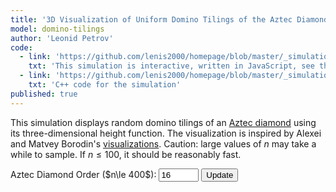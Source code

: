 ```yaml
---
title: '3D Visualization of Uniform Domino Tilings of the Aztec Diamond'
model: domino-tilings
author: 'Leonid Petrov'
code:
  - link: 'https://github.com/lenis2000/homepage/blob/master/_simulations/domino_tilings/2025-04-17-aztec-uniform-3d.md'
    txt: 'This simulation is interactive, written in JavaScript, see the source code of this page at the link'
  - link: 'https://github.com/lenis2000/homepage/blob/master/_simulations/domino_tilings/2025-04-17-aztec-uniform-3d.cpp'
    txt: 'C++ code for the simulation'
published: true
---
```


<style>
  /* Ensure the canvas scales fully on wide screens and remains responsive on mobile */
  #aztec-canvas {
    width: 100%;
    height: 80vh; /* Use 80% of viewport height on large screens */
    vertical-align: top;
  }
  @media (max-width: 576px) {
    #aztec-canvas {
      height: 60vh;
    }
  }
</style>

<script src="https://cdn.jsdelivr.net/npm/three@0.132.2/build/three.min.js"></script>
<script src="https://cdn.jsdelivr.net/npm/three@0.132.2/examples/js/controls/OrbitControls.js"></script>
<script src="/js/2025-04-17-aztec-uniform-3d.js"></script>


This simulation displays random domino tilings of an <a href="https://mathworld.wolfram.com/AztecDiamond.html">Aztec diamond</a> using its three-dimensional height function. The visualization is inspired by Alexei and Matvey Borodin's <a href="https://math.mit.edu/~borodin/aztec.html">visualizations</a>. Caution: large values of $n$ may take a while to sample. If $n\le 100$, it should be reasonably fast.

<!-- Controls to change n -->
<div style="margin-bottom: 10px;">
  <label for="n-input">Aztec Diamond Order ($n\le 400$): </label>
  <input id="n-input" type="number" value="16" min="2" step="2" max="400" size="3">
  <button id="update-btn">Update</button>
  <span id="progress-indicator" style="font-weight: bold; margin-left: 10px;"></span>
</div>

<div id="aztec-canvas"></div>

<script>
Module.onRuntimeInitialized = async function() {
  const simulateAztec = Module.cwrap('simulateAztec','number',['number'],{async:true});
  const freeString    = Module.cwrap('freeString',null,['number']);
  const getProgress   = Module.cwrap('getProgress','number',[]);

  // Three.js setup
  let scene, camera, renderer, controls, dominoGroup;

  function initThreeJS() {
    scene = new THREE.Scene();
    scene.background = new THREE.Color(0xf0f0f0);
    const container = document.getElementById('aztec-canvas');
    const w = container.clientWidth, h = container.clientHeight;
    renderer = new THREE.WebGLRenderer({antialias:true});
    renderer.setSize(w,h);
    renderer.setPixelRatio(window.devicePixelRatio);
    // Enable OES_element_index_uint extension for WebGL 1 to support 32-bit indices
    renderer.getContext().getExtension('OES_element_index_uint');
    container.innerHTML = ''; container.appendChild(renderer.domElement);

    const frustum = 100, aspect = w/h;
    camera = new THREE.OrthographicCamera(
      -frustum*aspect/2, frustum*aspect/2,
       frustum/2, -frustum/2,
      1,1000
    );
    camera.position.set(0, 130, 0);
    camera.lookAt(0, 0, 0);

    scene.add(new THREE.AmbientLight(0xffffff,0.5));
    const dir = new THREE.DirectionalLight(0xffffff,0.8);
    dir.position.set(1,1,1).normalize();
    scene.add(dir);

    controls = new THREE.OrbitControls(camera, renderer.domElement);
    controls.enableDamping = true;
    controls.dampingFactor = 0.25;
    window.addEventListener('resize', onWindowResize);

    dominoGroup = new THREE.Group();
    scene.add(dominoGroup);

    animate();
  }

  function onWindowResize(){
    const container = document.getElementById('aztec-canvas');
    const w = container.clientWidth, h = container.clientHeight;
    const frustum = 100, aspect = w/h;
    camera.left = -frustum*aspect/2; camera.right = frustum*aspect/2;
    camera.top = frustum/2; camera.bottom = -frustum/2;
    camera.updateProjectionMatrix();
    renderer.setSize(w,h);
  }

  function animate(){
    requestAnimationFrame(animate);
    controls.update();
    renderer.render(scene, camera);
  }

  initThreeJS();

  // Calculate height function based on domino configuration
  // This implementation follows the algorithm from 2025-02-02-aztec-uniform.md
  function calculateHeightFunction(dominoes) {
    if (!dominoes || dominoes.length === 0) return new Map();

    // 1. Determine lattice unit (scaling factor)
    const minSidePx = Math.min(...dominoes.map(d => Math.min(d.w, d.h)));
    const unit = minSidePx / 2; // 2 lattice units → 1 short side
    if (unit <= 0) return new Map();

    // 2. Convert each domino to (orient, sign, gx, gy)
    const dominoData = dominoes.map(d => {
      const horiz = d.w > d.h;
      const orient = horiz ? 0 : 1;
      const sign = horiz
        ? (d.color === "green" ? -1 : 1)   // horizontal: green = −1, blue = +1
        : (d.color === "yellow" ? -1 : 1);  // vertical: yellow = −1, red = +1
      const gx = Math.round(d.x / unit);   // lattice coordinates
      const gy = Math.round(d.y / unit);
      return [orient, sign, gx, gy];
    });

    // 3. Build graph with height increments
    const adj = new Map();

    function addEdge(v1, v2, dh) {
      const v1Key = `${v1[0]},${v1[1]}`;
      const v2Key = `${v2[0]},${v2[1]}`;

      if (!adj.has(v1Key)) adj.set(v1Key, []);
      if (!adj.has(v2Key)) adj.set(v2Key, []);

      adj.get(v1Key).push([v2Key, dh]);
      adj.get(v2Key).push([v1Key, -dh]);
    }

    dominoData.forEach(([o, s, x, y]) => {
      if (o === 0) { // horizontal (4×2)
        const TL = [x, y+2], TM = [x+2, y+2], TR = [x+4, y+2];
        const BL = [x, y], BM = [x+2, y], BR = [x+4, y];

        addEdge(TL, TM, -s); addEdge(TM, TR, s);
        addEdge(BL, BM, s); addEdge(BM, BR, -s);
        addEdge(TL, BL, s); addEdge(TM, BM, 3*s);
        addEdge(TR, BR, s);
      } else { // vertical (2×4)
        const TL = [x, y+4], TR = [x+2, y+4];
        const ML = [x, y+2], MR = [x+2, y+2];
        const BL = [x, y], BR = [x+2, y];

        addEdge(TL, TR, -s); addEdge(ML, MR, -3*s); addEdge(BL, BR, -s);
        addEdge(TL, ML, s); addEdge(ML, BL, -s);
        addEdge(TR, MR, -s); addEdge(MR, BR, s);
      }
    });

    // 4. Breadth-first integration of heights
    const verts = Array.from(adj.keys()).map(k => {
      const [gx, gy] = k.split(',').map(Number);
      return {k, gx, gy};
    });

    // Find the "bottom-left" vertex as the root
    const root = verts.reduce((a, b) =>
      (a.gy < b.gy) || (a.gy === b.gy && a.gx <= b.gx) ? a : b
    ).k;

    const heights = new Map([[root, 0]]);
    const queue = [root];

    while (queue.length > 0) {
      const v = queue.shift();
      for (const [w, dh] of adj.get(v)) {
        if (!heights.has(w)) {
          heights.set(w, heights.get(v) + dh);
          queue.push(w);
        }
      }
    }

    // Create a map of vertex coordinates to height values
    const finalHeights = new Map();
    heights.forEach((h, key) => {
      const [x, y] = key.split(',').map(Number);
      // Important: negate the height as per the requirements
      finalHeights.set(`${x},${y}`, -h);
    });

    return finalHeights;
  }

  // Create a 3D face for a domino with its height function
  function createDominoFaces(domino, heightMap, scale) {
    const oddI = domino.color === "blue" || domino.color === "yellow";
    const oddJ = domino.color === "blue" || domino.color === "red";

    const isHorizontal = domino.w > domino.h;
    const color = domino.color;

    // Determine coordinates for each vertex
    let pts;
    if (isHorizontal) {
      // horizontal domino (blue or green)
      const w = 4, h = 2;
      const x = domino.x;
      const y = domino.y;

      pts = [
        [x, y+h],    // top-left
        [x+w, y+h],  // top-right
        [x+w, y],    // bottom-right
        [x, y],      // bottom-left
        [x+w/2, y+h],// top-mid
        [x+w/2, y]   // bottom-mid
      ];
    } else {
      // vertical domino (yellow or red)
      const w = 2, h = 4;
      const x = domino.x;
      const y = domino.y;

      pts = [
        [x, y],      // bottom-left
        [x, y+h],    // top-left
        [x+w, y+h],  // top-right
        [x+w, y],    // bottom-right
        [x, y+h/2],  // left-mid
        [x+w, y+h/2] // right-mid
      ];
    }

    // Map points to 3D coordinates with heights
    const vertices = [];
    const unit = isHorizontal ? domino.w / 4 : domino.h / 4;

    for (const [x, y] of pts) {
      const gridX = Math.round(x / unit);
      const gridY = Math.round(y / unit);
      const key = `${gridX},${gridY}`;

      // Get height for this vertex (default to 0 if not found)
      let z = 0;
      if (heightMap.has(key)) {
        z = heightMap.get(key);
      }

      // Apply scale and shifts
      const adjustedXShift = -0.5 + (isHorizontal ? 0 : 0);
      const adjustedYShift = 1.5 + (isHorizontal ? 0 : 0);

      vertices.push([
        x / 2.0 + adjustedXShift,
        z,  // z is the height
        y / 2.0 + adjustedYShift
      ]);
    }

    return {
      color: color,
      vertices: vertices
    };
  }

  async function updateVisualization(n) {
    // clear previous
    while(dominoGroup.children.length){
      const m = dominoGroup.children[0];
      dominoGroup.remove(m);
      m.geometry.dispose();
      m.material.dispose();
    }

    // start progress polling
    document.getElementById("progress-indicator").innerText = "Sampling... (0%)";
    const poll = setInterval(()=>{
      const p = getProgress();
      document.getElementById("progress-indicator").innerText = `Sampling... (${p}%)`;
      if(p>=100) clearInterval(poll);
    },100);

    try {
      // Get the domino configuration from the C++ code
      const ptr = await simulateAztec(n);
      let raw = Module.UTF8ToString(ptr);
      freeString(ptr);

      const dominoes = JSON.parse(raw);
      if (dominoes.error) throw new Error(dominoes.error);

      document.getElementById("progress-indicator").innerText = "Calculating height function...";

      // Calculate the height function
      const heightMap = calculateHeightFunction(dominoes);

      // Scale factor based on n
      const scale = 60/(2*n);

      // Colors for the materials
      const colors = {
        blue:   0x4363d8,
        green:  0x3cb44b,
        red:    0xe6194b,
        yellow: 0xffe119
      };

      // Create the 3D faces with proper heights
      document.getElementById("progress-indicator").innerText = "Rendering...";

      const faces = dominoes.map(domino => createDominoFaces(domino, heightMap, scale));
      const total = faces.length;

      // Batch processing of faces for better performance
      let idx = 0;
      function batch(start) {
        const end = Math.min(start + 500, total);
        for (let i = start; i < end; i++) {
          const f = faces[i];
          if (!f || !f.color || !Array.isArray(f.vertices)) continue;

          try {
            const geom = new THREE.BufferGeometry();
            // Vertices positions
            const pos = [];
            for (const v of f.vertices) {
              pos.push(v[0]*scale, v[1]*scale, v[2]*scale);
            }

            geom.setAttribute(
              'position',
              new THREE.Float32BufferAttribute(pos, 3)
            );

            // Triangulation indices
            const isH = (f.color === 'blue' || f.color === 'green');
            const indices = isH
              ? [0,1,3, 3,2,1, 0,1,4, 3,2,5]
              : [0,1,3, 3,2,1, 0,1,4, 3,2,5];

            // Use 32-bit indices if needed for larger models
            if (total > 65535 / 6) { // 6 vertices per domino
              geom.setIndex(new THREE.BufferAttribute(new Uint32Array(indices), 1));
            } else {
              geom.setIndex(indices);
            }

            geom.computeVertexNormals();

            const mat = new THREE.MeshStandardMaterial({
              color: colors[f.color] || 0x808080,
              side: THREE.DoubleSide,
              flatShading: true
            });

            dominoGroup.add(new THREE.Mesh(geom, mat));
          } catch(e) {
            console.warn("face error", i, e);
          }
        }

        idx = end;
        if (idx < total) {
          document.getElementById("progress-indicator").innerText =
            `Rendering... (${Math.floor(100*(idx/total))}%)`;
          requestAnimationFrame(() => batch(idx));
        } else {
          document.getElementById("progress-indicator").innerText = "";
          // === recentre the tiling ===
           const box    = new THREE.Box3().setFromObject(dominoGroup);
           const center = box.getCenter(new THREE.Vector3());
           dominoGroup.position.sub(center);   // move group so its centre is at (0,0,0)

          clearInterval(poll);
        }
      }

      batch(0);
    } catch(err) {
      console.error(err);
      document.getElementById("progress-indicator").innerText =
        `Error: ${err.message}`;
      clearInterval(poll);
    }
  }

  document.getElementById("update-btn").addEventListener("click", () => {
    let n = parseInt(document.getElementById("n-input").value, 10);
    if (isNaN(n) || n < 2 || n % 2 || n > 400) {
      return alert("Enter even n between 2 and 400");
    }
    updateVisualization(n);
  });

  updateVisualization(parseInt(document.getElementById("n-input").value, 10));
};
</script>
